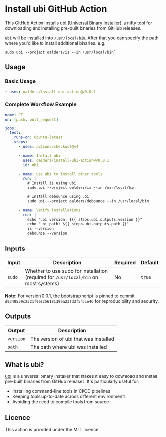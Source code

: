# Install ubi GitHub Action

This GitHub Action installs [ubi (Universal Binary
Installer)](https://github.com/houseabsolute/ubi), a nifty tool for downloading
and installing pre-built binaries from GitHub releases.

`ubi` will be installed into `/usr/local/bin`. After that you can specify the
path where you'd like to install additional binaries. e.g.

```
sudo ubi --project oalders/is --in /usr/local/bin`
```

## Usage

### Basic Usage

```yaml
- uses: oalders/install-ubi-action@v0.0.1
```

### Complete Workflow Example

```yaml
name: CI
on: [push, pull_request]

jobs:
  test:
    runs-on: ubuntu-latest
    steps:
      - uses: actions/checkout@v4

      - name: Install ubi
        uses: oalders/install-ubi-action@v0.0.1
        id: ubi

      - name: Use ubi to install other tools
        run: |
          # Install is using ubi
          sudo ubi --project oalders/is --in /usr/local/bin

          # Install debounce using ubi
          sudo ubi --project oalders/debounce --in /usr/local/bin

      - name: Verify installations
        run: |
          echo "ubi version: ${{ steps.ubi.outputs.version }}"
          echo "ubi path: ${{ steps.ubi.outputs.path }}"
          is --version
          debounce --version
```

## Inputs

| Input | Description | Required | Default |
|-------|-------------|----------|---------|
| `sudo` | Whether to use sudo for installation (required for `/usr/local/bin` on most systems) | No | `true` |


**Note:** For version 0.0.1, the bootstrap script is pinned to commit
`d9348539c2521f05225618139ea23fd3f54bce46` for reproducibility and security.

## Outputs

| Output | Description |
|--------|-------------|
| `version` | The version of ubi that was installed |
| `path` | The path where ubi was installed |

## What is ubi?

[ubi](https://github.com/houseabsolute/ubi)  is a universal binary installer
that makes it easy to download and install pre-built binaries from GitHub
releases. It's particularly useful for:

- Installing command-line tools in CI/CD pipelines
- Keeping tools up-to-date across different environments
- Avoiding the need to compile tools from source

## Licence

This action is provided under the MIT Licence.
